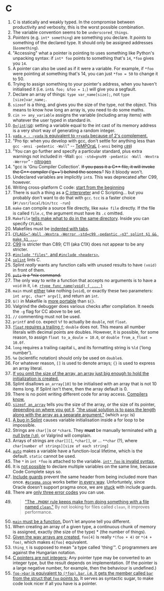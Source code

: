 # C

1. C is statically and weakly typed. In the compromise between productivity and verbosity, this is the worst possible combination.
1. The variable convention seems to be `underscored_things`.
1. *Pointers* (e.g. `int* something`) are something you declare. It *points* to something of the declared type. It should only be assigned addresses (`&something`).
1. "Accessing" what a pointer is pointing to uses something like Python's unpacking syntax: if `int* foo` points to something that's `14`, `*foo` gives you `14`.
1. A pointer can also be used as if it were a variable. For example, if `*foo` were pointing at something that's 14, you can just `*foo = 50` to change it to 50.
1. Trying to assign something to your pointer's address, when you haven't initialised it (i.e. `int& foo; &foo = 1;`) will give you a segfault.
1. Declare an array of things: `type var_name[size];`, not `type [size]var_name;`.
1. `sizeof` is a thing, and gives you the size of the type, not the object. This means to know how long an array is, you need to do some maths.
1. `cin >> any_variable` assigns the variable (including array items) with whatever the user typed in standard in.
1. [`O=(int)&O`](https://github.com/duckythescientist/obfuscatedLife/blob/master/remarks.md#int-_2048ointo______): setting a variable equal to the int cast of its memory address is a very short way of generating a random integer.
1. [`yada = - ~yada` is equivalent to `++yada` because of 2's complement.](https://github.com/duckythescientist/obfuscatedLife/blob/master/remarks.md#while__-__2048___oo0x41c64e6d123450x7fffffff1024150)
1. "Pro tip: when you develop with gcc, don't settle for anything less than `gcc -ansi -pedantic -Wall`" -- [TeMPOraL](https://news.ycombinator.com/item?id=7156405) (`-ansi` being [`c89`](http://stackoverflow.com/questions/10300114/should-i-use-ansi-or-explicit-std-as-compiler-flags))
1. "You can go further and specify a particular standard, plus extra warnings not included in -Wall: `gcc -std=gnu99 -pedantic -Wall -Wextra -Werror`" - [nitrogen](https://news.ycombinator.com/item?id=7156405)
1. "gcc is 'Gnu Compiler Collection'. ~~If you pass it a C++ file, it will invoke the C++ compiler ('g++') behind the scenes."~~ No it bloody won't.
1. Undeclared variables are implicitly `int`s. This was deprecated after C99, however.
1. Writing cross-platform C code: [start from the beginning](http://www.ski-epic.com/source_code_essays/ten_rules_for_writing_cross_platform_c_source_code.html)
1. There is such a thing as a [C interpreter](http://www.reddit.com/r/programming/comments/2latu2/c4_c_in_4_functions/clt70uk) and C Scripting... but you probably don't want to do that with `gcc`. `tcc` is a faster choice (`#!/usr/local/bin/tcc -run`)
1. `make` can compile a source file directly, like `make file` directly. If the file is called `file.c`, the argument must have its `.c` omitted.
1. `Makefile` [tells make what to do in the same directory](http://c.learncodethehardway.org/book/ex2.html). Inside you can specify `CFLAGS`.
1. Makefiles must be [indented with tabs](http://stackoverflow.com/questions/2131213/can-you-make-valid-makefiles-without-tab-characters).
1. [`CFLAGS="-Wall -Wextra -Werror -std=c99 -pedantic -g3" splint $1 && make $1 ...`](http://stackoverflow.com/a/2574456/1558430).
1. [C99](https://en.wikipedia.org/wiki/C99) is stricter than C89; C11 (aka C1X) does not appear to be any stricter.
1. [`#include "files"`, and `#include <headers>`.](http://stackoverflow.com/a/50266/1558430)
1. [`splint`](http://splint.org/) lints C.
1. Splint *really* wants any function calls with unused results to have `(void)` in front of them.
1. ~~`puts` is a *nix command.~~
1. The only way to write a function that accepts no arguments is to have a `void` in it, i.e. [`rtype func_name(void) { ... }`](http://stackoverflow.com/a/3156437/1558430)
1. `main` must [either](http://stackoverflow.com/questions/3156423/why-dont-we-use-void-in-main#comment3246503_3156423) take nothing (`void`), or exactly these two parameters: `int argc, char* argv[]`, and return an `int`.
1. `$()` in Makefile is [more portable](http://stackoverflow.com/questions/2214575/passing-arguments-to-make-run#comment2167270_2214593) than `${}`.
1. Valgrind the debugger does various checks after compilation. It needs the `-g` flag for CC above to be set.
1. `//` commenting must not be used.
1. `printf` and co. expect `%f` to actually be `double`, not `float`.
1. [`float` requires a trailing `f`](http://stackoverflow.com/a/5026592/1558430); `double` does not. This means all number literals with decimal points are doubles. However, it is possible, for some reason, to assign `float to_a_doule = 10.0`, or `double from_a_float = 10.0f`.
1. `long` requires a trailing capital `L`, and its formatting string is `%ld` ('long number').
1. `%e` (scientific notation) should only be used on `double`s.
1. For whatever reason, `[]` is used to denote arrays; `{}` is used to express an array literal.
1. [If you omit the size of the array, an array just big enough to hold the initialization is created.](http://www.tutorialspoint.com/cprogramming/c_arrays.htm)
1. Splint disallows `an_array[10]` to be initialised with an array that is not 10 items long. If Splint isn't there, then the array default is 0.
1. There is no point writing different code for array access. [Compilers know.](http://stackoverflow.com/questions/4939834/in-c-accessing-my-array-index-is-faster-or-accessing-by-pointer-is-faster)
1. [`sizeof an_array`](http://stackoverflow.com/a/204232/1558430) tells you the size of the array, *or* the size of its pointer, [depending on where you got it](http://stackoverflow.com/a/10349610/1558430). ["the usual solution is to pass the length along with the array as a separate argument."](http://stackoverflow.com/questions/37538/how-do-i-determine-the-size-of-my-array-in-c#comment28408105_10349610) (which `argc` is)
1. [A bug in Splint](http://stackoverflow.com/questions/10257470/splint-parse-error-in-for-loop) causes variable initialisation inside a for loop to be impossible.
1. Strings are `char[]`s or `*char`s. They **must** be manually terminated with [a null byte (`\0`)](http://stackoverflow.com/questions/18688971/c-char-array-initialization#comment27531014_18688992), or Valgrind will complain.
1. Arrays of strings are `char[][]`, `*char[]`, or ... `**char` (?), where `char[number of strings][size of each string]`
1. [`auto`](http://stackoverflow.com/questions/2192547/where-is-the-c-auto-keyword-used) makes a variable have a function-local lifetime, which is the default. `static` cannot be used.
1. The `*` in `int *foo` is attached to the variable. [`int* foo` is invalid syntax.](http://stackoverflow.com/a/4203080/1558430)
1. It is [not possible](http://stackoverflow.com/a/4203948/1558430) to declare multiple variables on the same line, because Code Complete says so.
1. [Include guards](https://en.wikipedia.org/wiki/Include_guard) prevent the same header from being included more than once. [`#pragma once`](https://en.wikipedia.org/wiki/Pragma_once) works better [in every way](http://stackoverflow.com/a/6793411/1558430). Unfortuntely, since Oracle doesn't support pragma once, we are [stuck](http://stackoverflow.com/a/1144110/1558430) with include guards.
1. There are [only three error codes](https://en.wikipedia.org/wiki/Errno.h) you can use.
1. > ["The `.PHONY` rule keeps make from doing something with a file named `clean`."](http://www.cs.colby.edu/maxwell/courses/tutorials/maketutor/) By not looking for files called `clean`, it improves performance.
1. [`main` must be a function.](http://stackoverflow.com/questions/33305574/why-does-const-int-main-195-result-in-a-working-program-but-without-the-const) Don't let anyone tell you different.
1. When creating an array of a given type, a continuous chunk of memory is assigned, exactly (the size of the type) * (the number of things).
1. [Given the way arrays are created](http://stackoverflow.com/questions/381542/with-c-arrays-why-is-it-the-case-that-a5-5a), `foo[4]` is really `*(foo + 4)` or `*(4 + foo)`, which makes `4[foo]` equivalent.
1. `thing_t` is supposed to mean "a type called 'thing'". C programmers are against the Hungarian notation.
1. [C pointers are not integers](http://nullprogram.com/blog/2016/05/30/); Any pointer type may be converted to an integer type, but the result depends on implementation. (If the pointer is a large negative number, for example, then the behaviour is undefined.)
1. [`foo->bar` is equivalent to `(*foo).bar`, i.e. it gets the member called `bar` from the struct that `foo` points to.](http://stackoverflow.com/a/2575050/1558430) It serves as syntactic sugar, to make code look nicer if all you have is a pointer.
